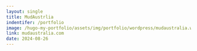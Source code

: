 ```yaml
---
layout: single
title: MudAustrlia
indentifer: /portfolio
image: /hugo-my-portfolio/assets/img/portfolio/wordpress/mudaustralia.webp
link: mudaustralia.com
date: 2024-08-26
---
```

